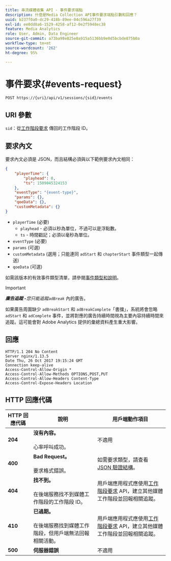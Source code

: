 ```yaml
---
title: 串流媒體收集 API - 事件要求端點
description: 什麼是Media Collection API事件要求端點引數和回應？
uuid: b237f0a0-dc29-418b-89ee-04c596a27f39
exl-id: ee0dd8a6-1529-4258-af12-0e2f5948ec38
feature: Media Analytics
role: User, Admin, Data Engineer
source-git-commit: a73ba98e025e0a915a5136bb9e0d5bcbde875b0a
workflow-type: tm+mt
source-wordcount: '262'
ht-degree: 95%

---
```


# 事件要求{#events-request}

`POST https://{uri}/api/v1/sessions/{sid}/events`

## URI 參數

`sid`：從[工作階段要求](mc-api-sessions-req.md) 傳回的工作階段 ID。

## 要求內文

要求內文必須是 JSON，而且結構必須與以下範例要求內文相同：

```json
{ 
    "playerTime": { 
        "playhead": 0, 
        "ts": 1509045324153 
    }, 
    "eventType": "{event-type}", 
    "params": {}, 
    "qoeData": {}, 
    "customMetadata": {} 
}
```

* `playerTime` (必要)
   * `playhead` - 必須以秒為單位，不過可以是浮點數。
   * `ts` - 時間戳記；必須以毫秒為單位。
* `eventType` (必要)
* `params` (可選)
* `customMetadata` (選用；只能連同 `adStart` 和 `chapterStart` 事件類型一起傳送)
* `qoeData` (可選)

如需該版本的有效事件類型清單，請參閱[事件類型和說明](mc-api-event-types.md)。

>[!IMPORTANT]
>
>***廣告追蹤 -**&#x200B;您只能追蹤`adBreak`* 內的廣告。
>
>如果廣告周圍缺少 `adBreakStart` 和 `adBreakComplete`「書擋」，系統將會忽略 `adStart` 和 `adComplete` 事件，並將對應的廣告持續時間視為主要內容持續時間來追蹤。這可能會對 Adobe Analytics 提供的彙總資料產生重大影響。

## 回應

```text
HTTP/1.1 204 No Content 
Server nginx/1.13.5 
Date Thu, 26 Oct 2017 19:15:24 GMT 
Connection keep-alive 
Access-Control-Allow-Origin * 
Access-Control-Allow-Methods OPTIONS,POST,PUT 
Access-Control-Allow-Headers Content-Type 
Access-Control-Expose-Headers Location
```

## HTTP 回應代碼

| HTTP 回應代碼 | 說明 | 用戶端動作項目 |
|---|---|---|
| **204** | **沒有內容。**<br/><br/> 心率呼叫成功。 | 不適用 |
| **400** | **Bad Request。**<br/><br/> 要求格式錯誤。 | 如需要求類型，請查看 [JSON 驗證結構](mc-api-json-validation.md)。 |
| **404** | **找不到。** <br/><br/>在後端服務找不到媒體工作階段的工作階段 ID。 | 用戶端應用程式應使用[工作階段要求](mc-api-sessions-req.md) API，建立其他媒體工作階段並回報相關追蹤。 |
| **410** | **已過期。** <br/><br/>在後端服務找到媒體工作階段，但用戶端無法回報相關活動。 | 用戶端應用程式應使用[工作階段要求](mc-api-sessions-req.md) API，建立其他媒體工作階段並回報相關追蹤。 |
| **500** | **伺服器錯誤** | 不適用 |
